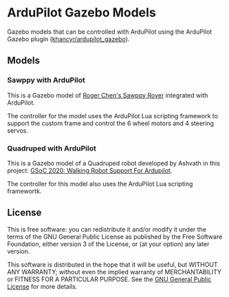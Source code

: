 # ArduPilot Gazebo Models

Gazebo models that can be controlled with ArduPilot using the ArduPilot Gazebo plugin
([khancyr/ardupilot_gazebo](https://github.com/khancyr/ardupilot_gazebo)).

## Models

### Sawppy with ArduPilot

This is a Gazebo model of [Roger Chen's Sawppy Rover](https://github.com/Roger-random/Sawppy_Rover)
integrated with ArduPilot.

The controller for the model uses the ArduPilot Lua scripting framework to support the custom frame
and control the 6 wheel motors and 4 steering servos.

### Quadruped with ArduPilot

This is a Gazebo model of a Quadruped robot developed by Ashvath in this project: [GSoC 2020: Walking Robot Support For Ardupilot](https://discuss.ardupilot.org/t/gsoc-2020-walking-robot-support-for-ardupilot/57080).

The controller for this model also uses the ArduPilot Lua scripting framewortk.

## License

This is free software: you can redistribute it and/or modify
it under the terms of the GNU General Public License as published by
the Free Software Foundation, either version 3 of the License, or
(at your option) any later version.

This software is distributed in the hope that it will be useful,
but WITHOUT ANY WARRANTY; without even the implied warranty of
MERCHANTABILITY or FITNESS FOR A PARTICULAR PURPOSE.  See the
[GNU General Public License](LICENSE) for more details.

